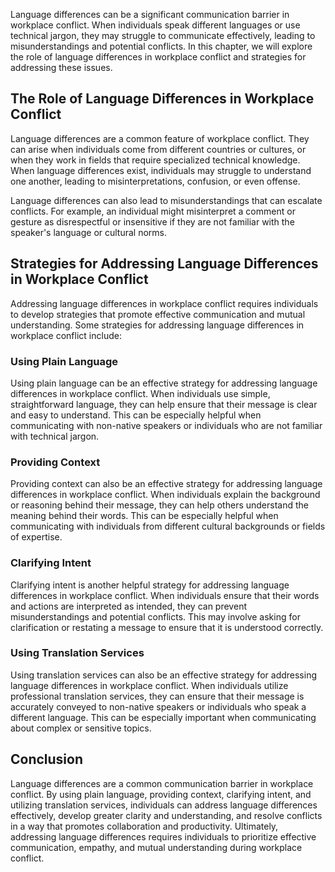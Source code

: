 

Language differences can be a significant communication barrier in workplace conflict. When individuals speak different languages or use technical jargon, they may struggle to communicate effectively, leading to misunderstandings and potential conflicts. In this chapter, we will explore the role of language differences in workplace conflict and strategies for addressing these issues.

## The Role of Language Differences in Workplace Conflict

Language differences are a common feature of workplace conflict. They can arise when individuals come from different countries or cultures, or when they work in fields that require specialized technical knowledge. When language differences exist, individuals may struggle to understand one another, leading to misinterpretations, confusion, or even offense.

Language differences can also lead to misunderstandings that can escalate conflicts. For example, an individual might misinterpret a comment or gesture as disrespectful or insensitive if they are not familiar with the speaker's language or cultural norms.

## Strategies for Addressing Language Differences in Workplace Conflict

Addressing language differences in workplace conflict requires individuals to develop strategies that promote effective communication and mutual understanding. Some strategies for addressing language differences in workplace conflict include:

### Using Plain Language

Using plain language can be an effective strategy for addressing language differences in workplace conflict. When individuals use simple, straightforward language, they can help ensure that their message is clear and easy to understand. This can be especially helpful when communicating with non-native speakers or individuals who are not familiar with technical jargon.

### Providing Context

Providing context can also be an effective strategy for addressing language differences in workplace conflict. When individuals explain the background or reasoning behind their message, they can help others understand the meaning behind their words. This can be especially helpful when communicating with individuals from different cultural backgrounds or fields of expertise.

### Clarifying Intent

Clarifying intent is another helpful strategy for addressing language differences in workplace conflict. When individuals ensure that their words and actions are interpreted as intended, they can prevent misunderstandings and potential conflicts. This may involve asking for clarification or restating a message to ensure that it is understood correctly.

### Using Translation Services

Using translation services can also be an effective strategy for addressing language differences in workplace conflict. When individuals utilize professional translation services, they can ensure that their message is accurately conveyed to non-native speakers or individuals who speak a different language. This can be especially important when communicating about complex or sensitive topics.

## Conclusion

Language differences are a common communication barrier in workplace conflict. By using plain language, providing context, clarifying intent, and utilizing translation services, individuals can address language differences effectively, develop greater clarity and understanding, and resolve conflicts in a way that promotes collaboration and productivity. Ultimately, addressing language differences requires individuals to prioritize effective communication, empathy, and mutual understanding during workplace conflict.
